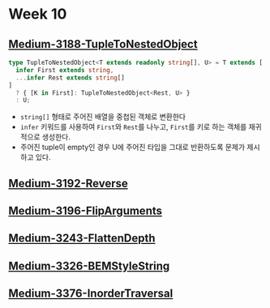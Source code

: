 # Week 10

## [Medium-3188-TupleToNestedObject](./medium-3188-tuple-to-nested-object.ts)

```ts
type TupleToNestedObject<T extends readonly string[], U> = T extends [
  infer First extends string,
  ...infer Rest extends string[]
]
  ? { [K in First]: TupleToNestedObject<Rest, U> }
  : U;
```

- `string[]` 형태로 주어진 배열을 중첩된 객체로 변환한다
- `infer` 키워드를 사용하여 `First`와 `Rest`를 나누고, `First`를 키로 하는 객체를 재귀적으로 생성한다.
- 주어진 tuple이 empty인 경우 U에 주어진 타입을 그대로 반환하도록 문제가 제시하고 있다.

## [Medium-3192-Reverse](./medium/3192-reverse.ts)

## [Medium-3196-FlipArguments](./medium/3196-flip-arguments.ts)

## [Medium-3243-FlattenDepth](./medium/3243-flatten-depth.ts)

## [Medium-3326-BEMStyleString](./medium/3326-bem-style-string.ts)

## [Medium-3376-InorderTraversal](./medium/3376-inorder-traversal.ts)
